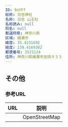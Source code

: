 ```yaml
---
ID: 9aYFf
総称: 日吉神社
名称: 日吉 山王社
名称読み: null
別名: null
都道府県: 神奈川県
区域: 綾瀬市
緯度: 35.4231692
経度: 139.4169382
郵便番号: 2521124
住所: 神奈川県綾瀬市吉岡９３５
---
```


## その他

### 参考URL

| URL | 説明          |
| --- | ------------- |
|     | OpenStreetMap |
